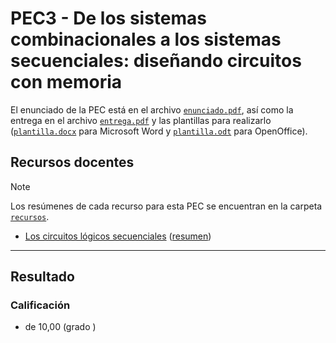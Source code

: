 # PEC3 - De los sistemas combinacionales a los sistemas secuenciales: diseñando circuitos con memoria

El enunciado de la PEC está en el archivo [`enunciado.pdf`](enunciado.pdf), así como la entrega en el archivo [`entrega.pdf`](entrega.pdf) y las plantillas para realizarlo ([`plantilla.docx`](plantilla.docx) para Microsoft Word y [`plantilla.odt`](plantilla.odt) para OpenOffice).

## Recursos docentes

>[!NOTE]
>Los resúmenes de cada recurso para esta PEC se encuentran en la carpeta [`recursos`](recursos).

- [Los circuitos lógicos secuenciales](http://cvapp.uoc.edu/autors/MostraPDFMaterialAction.do?id=215619&hash=d25026dd14b3ee362d765576d3893c40b200af038100e77bc444144a21df7985) ([resumen](recursos/los_circuitos_logicos_secuenciales_resumen.md))

---

## Resultado

### Calificación

- de 10,00 (grado  )